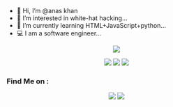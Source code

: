- 👋 Hi, I’m @anas khan
- 👀 I’m interested in white-hat hacking...
- 🌱 I’m currently learning HTML+JavaScript+python...
- 💻 I am a software engineer...

<p align="center">
  <a href="https://chat.whatsapp.com/KVjHxUYOJlaKi6EquDUEAK" target="_blank"><img src="https://img.shields.io/badge/join-group-green"></a>
</p>
<p align="center">
  <img src="https://img.shields.io/badge/Author-technical--xl-cyan?style=flat-square">
  <img src="https://img.shields.io/badge/Open%20Source-Yes-cyan?style=flat-square">
  <img src="https://img.shields.io/badge/MADE%20IN-PAKISTAN-green?colorA=%23ff0000&colorB=%23017e40&style=flat-square">
</p>


### Find Me on :
<p align="center">
  <a href="https://github.com/ak47ak47" target="_blank"><img src="https://img.shields.io/badge/Github-technical--xl-green?style=for-the-badge&logo=github"></a>
  <a href="https://www.instagram.com/technicalxl/" target="_blank"><img src="https://img.shields.io/badge/Instagram-Technical%20xl-red"></a>
</p>


<!---
ak47ak47/ak47ak47 is a ✨ special ✨ repository because its `README.md` (this file) appears on your GitHub profile.
You can click the Preview link to take a look at your changes.
--->
